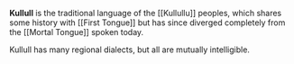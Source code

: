 **Kullull** is the traditional language of the [[Kullullu]] peoples, which shares some history with [[First Tongue]] but has since diverged completely from the [[Mortal Tongue]] spoken today.

Kullull has many regional dialects, but all are mutually intelligible.